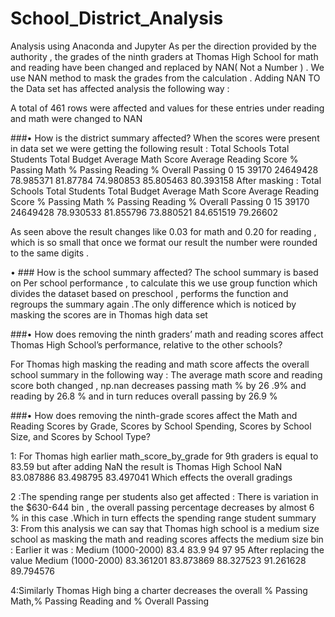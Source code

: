 # School_District_Analysis
Analysis using Anaconda and Jupyter
As per the direction provided by the  authority , the grades of the ninth graders at  Thomas High School for math and reading have been changed and replaced by NAN( Not a Number ) . We use NAN method to mask the grades from the calculation . 
Adding NAN TO the Data set has affected analysis the following way : 


A total of 461 rows were affected and values for these entries under reading and math were changed to NAN 


###•	How is the district summary affected?
When the scores  were present in data set  we were getting the following result :
Total Schools	Total Students	Total Budget	Average Math Score	Average Reading Score	% Passing Math	% Passing Reading	% Overall Passing
0	15	39170	24649428	78.985371	81.87784	74.980853	85.805463	80.393158
After  masking  : 
	Total Schools	Total Students	Total Budget	Average Math Score	Average Reading Score	% Passing Math	% Passing Reading	% Overall Passing
0	15	39170	24649428	78.930533	81.855796	73.880521	84.651519	79.26602

As seen above the result changes like 0.03 for math and 0.20 for reading , which is so small that once we format our result the number were rounded to the same digits .


•	### How is the school summary affected?
The school summary is based on Per school performance ,  to calculate this we use group function which divides the dataset based on preschool , performs the function and regroups the summary again .The only difference which is noticed by masking the scores are in Thomas high data set 

###•	How does removing the ninth graders’ math and reading scores affect Thomas High School’s performance, relative to the other schools?

For  Thomas high masking the reading and math score affects the overall school summary in the following way : The average math score and reading score both changed , np.nan decreases passing math  %  by 26 .9% and reading  by 26.8 % and in turn reduces  overall passing by  26.9 %

###•	How does removing the ninth-grade scores affect the Math and Reading Scores by Grade, Scores by School Spending, Scores by School Size, and Scores by School Type? 

1: For Thomas high earlier math_score_by_grade for 9th graders is equal to 83.59 but after adding NaN the result is 
Thomas High School	NaN	83.087886	83.498795	83.497041
Which effects the overall gradings 

2 :The spending range per students also get affected : 
There is variation in the $630-644 bin , the overall passing percentage decreases by  almost 6 % in this case .Which in turn effects the spending  range student summary 
3: From this analysis we can say that Thomas high school is a medium size school as masking the math and reading scores affects the medium size bin :
Earlier it was : 
Medium (1000-2000)	83.4	83.9	94	97	95
After replacing the value 
Medium (1000-2000)	83.361201	83.873869	88.327523	91.261628	89.794576

4:Similarly Thomas High  bing a charter decreases the overall % Passing Math,% Passing Reading and 
% Overall Passing
